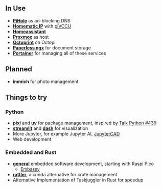 <link rel="stylesheet" href="https://cdnjs.cloudflare.com/ajax/libs/font-awesome/4.7.0/css/font-awesome.min.css">

## In Use
 
<div class="grid cards" markdown>

- <a class="fa fa-server fa-lg" href="https://pihole.lan"></a> [__PiHole__](https://pi-hole.net/) as ad-blocking DNS
- <a class="fa fa-battery-4 fa-lg" href="https://homematic.lan"></a> [__Homematic IP__](https://homematic-ip.com/de) with [piVCCU](https://github.com/alexreinert/piVCCU)
- <a class="fa fa-home fa-lg" href="https://homeassistant.lan"></a> [__Homeassistant__](https://homeassistant.io)
- <a class="fa fa-server fa-lg" href="https://proxmox.lan"></a> [__Proxmox__](https://www.proxmox.com/de/) as host
- <a class="fa fa-server fa-lg" href="https://octopi.lan"></a> [__Octoprint__](https://octoprint.org/) on Octopi
- <a class="fa fa-paperclip fa-lg" href="https://paperless.lan"></a>  [__Paperless ngx__](https://docs.paperless-ngx.com/) for document storage
- <a class="fa fa-ship fa-lg" href="https://portainer.lan"></a> [__Portainer__](https://www.portainer.io/) for managing all of these services

</div>

## Planned

<div class="grid cards" markdown>

- <i class="fa fa-camera-retro fa-lg"></i> __immich__ for photo management 
## Things to try

### Python
<div class="grid cards" markdown>

- <i class="fa fa-window-restore fa-lg"></i> [__pixi__](https://pixi.sh/latest/) and [__uv__](https://github.com/astral-sh/uv) for package management, inspired by [Talk Python #439](https://talkpython.fm/episodes/show/439/pixi-a-fast-package-manager)
- <i class="fa fa-bar-chart fa-lg"></i>  [__streamlit__](https://streamlit.io/) and [__dash__](https://dash.plotly.com/) for visualization
- More Jupyter, for example Jupyter AI, [JupyterCAD](https://jupytercad.readthedocs.io/en/latest/index.html)
- Web development

### Embedded and Rust
<div class="grid cards" markdown>

- <i class="fa fa-microchip fa-lg"></i> [__general__](#) embedded software development, starting with Raspi Pico
  - [Embassy](https://github.com/embassy-rs/embassy)
- <i class="fa fa-user-circle fa-lg"></i> [__rattler__](#), a conda alternative for crate management
- Alternative Implementation of Taskjuggler in Rust for speedup
</div>
